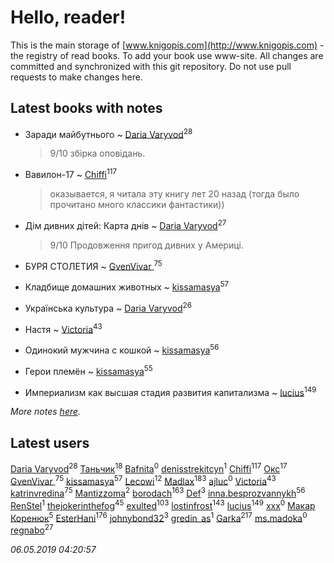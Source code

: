 # Hello, reader!
This is the main storage of [www.knigopis.com](http://www.knigopis.com) - the registry of read books.
To add your book use www-site. All changes are committed and synchronized with this git repository.
Do not use pull requests to make changes here.


## Latest books with notes
* Заради майбутнього ~ [Daria Varyvod](users/829/829893410524253-facebook)<sup>28</sup>
    > 9/10 збірка оповідань.

* Вавилон-17 ~ [Chiffi](users/105/105831994080785626680-google)<sup>117</sup>
    > оказывается, я читала эту книгу  лет 20 назад (тогда было прочитано много классики фантастики))

* Дім дивних дітей: Карта днів ~ [Daria Varyvod](users/829/829893410524253-facebook)<sup>27</sup>
    > 9/10 Продовження пригод дивних у Америці.

* БУРЯ СТОЛЕТИЯ ~ [GvenVivar ](users/158/158266434925901-facebook)<sup>75</sup>

* Кладбище домашних животных ~ [kissamasya](users/684/68439978-vkontakte)<sup>57</sup>

* Українська культура ~ [Daria Varyvod](users/829/829893410524253-facebook)<sup>26</sup>

* Настя ~ [Victoria](users/113/113794223924688167852-google)<sup>43</sup>

* Одинокий мужчина с кошкой ~ [kissamasya](users/684/68439978-vkontakte)<sup>56</sup>

* Герои племён ~ [kissamasya](users/684/68439978-vkontakte)<sup>55</sup>

* Империализм как высшая стадия развития капитализма ~ [lucius](users/838/83820536-yandex)<sup>149</sup>


_More notes [here](latest_books_with_notes.md)._


## Latest users
[Daria Varyvod](users/829/829893410524253-facebook)<sup>28</sup> 
[Таньчик](users/209/2096581563762610-facebook)<sup>18</sup> 
[Bafnita](users/142/1428344393-facebook)<sup>0</sup> 
[denisstrekitcyn](users/226/226617025-vkontakte)<sup>1</sup> 
[Chiffi](users/105/105831994080785626680-google)<sup>117</sup> 
[Окс](users/102/102536471289425216982-google)<sup>17</sup> 
[GvenVivar ](users/158/158266434925901-facebook)<sup>75</sup> 
[kissamasya](users/684/68439978-vkontakte)<sup>57</sup> 
[Lecowi](users/521/521873425-vkontakte)<sup>12</sup> 
[Madlax](users/158/158304782-vkontakte)<sup>183</sup> 
[ajluc](users/880/88086807-vkontakte)<sup>0</sup> 
[Victoria](users/113/113794223924688167852-google)<sup>43</sup> 
[katrinvredina](users/233/2336755-vkontakte)<sup>75</sup> 
[Mantizzoma](users/113/113990901159060096197-google)<sup>2</sup> 
[borodach](users/157/15706320-vkontakte)<sup>163</sup> 
[Def](users/726/7264253353800808630-mailru)<sup>3</sup> 
[inna.besprozvannykh](users/733/73323849-yandex)<sup>56</sup> 
[RenStel](users/112/112563761151554776409-google)<sup>1</sup> 
[thejokerinthefog](users/317/317244423-vkontakte)<sup>45</sup> 
[exulted](users/100/100599204551896265722-google)<sup>103</sup> 
[lostinfrost](users/217/217891524-vkontakte)<sup>143</sup> 
[lucius](users/838/83820536-yandex)<sup>149</sup> 
[xxx](users/109/109882790085735415479-google)<sup>0</sup> 
[Макар Коренюк](users/126/126368737-vkontakte)<sup>5</sup> 
[EsterHani](users/305/30558181-vkontakte)<sup>176</sup> 
[johnybond32](users/304/304041461-yandex)<sup>3</sup> 
[gredin_as](users/277/277067555-vkontakte)<sup>1</sup> 
[Garka](users/115/115753719718250012620-google)<sup>217</sup> 
[ms.madoka](users/272/272093386-vkontakte)<sup>0</sup> 
[regnabo](users/870/870059322-yandex)<sup>27</sup> 


_06.05.2019 04:20:57_
